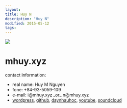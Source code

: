 ```yaml
---
layout:
title: Huy N
description: "Huy N"
modified: 2015-05-12
tags: 
---
```


<img src="https://davidng94.files.wordpress.com/2016/05/13178647_550649401775350_4277076356040674560_n.jpg?w=200&h=200">
<h1>mhuy.xyz</h1>
<p>contact information:</p>
 <ul>
   <li>real name: Huy M Nguyen</li>
   <li>fone: +84-93-5059-109</li>
   <li>e-mail: i@mhuy.xyz _or_ n@mhuy.xyz</li>
   <li>
<a href="https://davidng94.wordpress.com" target="_blank">wordpress</a>, 
<a href="https://github.com/minhhuy150894" target="_blank">github</a>,
<a href="http://daynhauhoc.com/users/david15894" target="_blank">daynhauhoc</a>,
<a href="https://www.youtube.com/channel/UC_BcJL6407-pBo8Fiu3AHvQ" target="_blank">youtube</a>,
<a href="https://soundcloud.com/david15894" target="_blank">soundcloud</a>
   </li>
 </ul>
